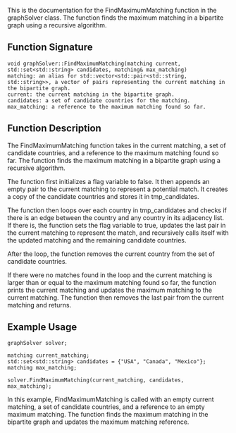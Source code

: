 This is the documentation for the FindMaximumMatching function in the graphSolver class. The function finds the maximum matching in a bipartite graph using a recursive algorithm.

## Function Signature
```
void graphSolver::FindMaximumMatching(matching current, std::set<std::string> candidates, matching& max_matching)
matching: an alias for std::vector<std::pair<std::string, std::string>>, a vector of pairs representing the current matching in the bipartite graph.
current: the current matching in the bipartite graph.
candidates: a set of candidate countries for the matching.
max_matching: a reference to the maximum matching found so far.
```
## Function Description
The FindMaximumMatching function takes in the current matching, a set of candidate countries, and a reference to the maximum matching found so far. The function finds the maximum matching in a bipartite graph using a recursive algorithm.

The function first initializes a flag variable to false. It then appends an empty pair to the current matching to represent a potential match. It creates a copy of the candidate countries and stores it in tmp_candidates.

The function then loops over each country in tmp_candidates and checks if there is an edge between the country and any country in its adjacency list. If there is, the function sets the flag variable to true, updates the last pair in the current matching to represent the match, and recursively calls itself with the updated matching and the remaining candidate countries.

After the loop, the function removes the current country from the set of candidate countries.

If there were no matches found in the loop and the current matching is larger than or equal to the maximum matching found so far, the function prints the current matching and updates the maximum matching to the current matching. The function then removes the last pair from the current matching and returns.

## Example Usage
```
graphSolver solver;

matching current_matching;
std::set<std::string> candidates = {"USA", "Canada", "Mexico"};
matching max_matching;

solver.FindMaximumMatching(current_matching, candidates, max_matching);
```
In this example, FindMaximumMatching is called with an empty current matching, a set of candidate countries, and a reference to an empty maximum matching. The function finds the maximum matching in the bipartite graph and updates the maximum matching reference.